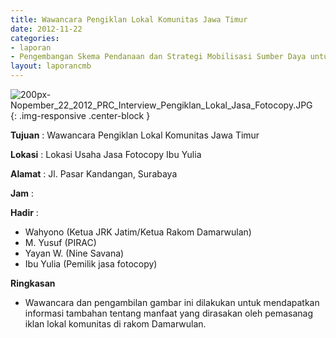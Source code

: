 ```yaml
---
title: Wawancara Pengiklan Lokal Komunitas Jawa Timur 
date: 2012-11-22
categories:
- laporan
- Pengembangan Skema Pendanaan dan Strategi Mobilisasi Sumber Daya untuk Keberlanjutan Media komunitas di Indonesia
layout: laporancmb
---
```



![200px-Nopember_22_2012_PRC_Interview_Pengiklan_Lokal_Jasa_Fotocopy.JPG](/uploads/200px-Nopember_22_2012_PRC_Interview_Pengiklan_Lokal_Jasa_Fotocopy.JPG){: .img-responsive .center-block }


**Tujuan** : Wawancara Pengiklan Lokal Komunitas Jawa Timur 

**Lokasi** : Lokasi Usaha Jasa Fotocopy Ibu Yulia 

**Alamat** : Jl. Pasar Kandangan, Surabaya 

**Jam** : 

**Hadir** :
* Wahyono (Ketua JRK Jatim/Ketua Rakom Damarwulan)
* M. Yusuf (PIRAC)
* Yayan W. (Nine Savana)
* Ibu Yulia (Pemilik jasa fotocopy)

**Ringkasan**  
* Wawancara dan pengambilan gambar ini dilakukan untuk mendapatkan informasi tambahan tentang manfaat yang dirasakan oleh pemasanag iklan lokal komunitas di rakom Damarwulan.
